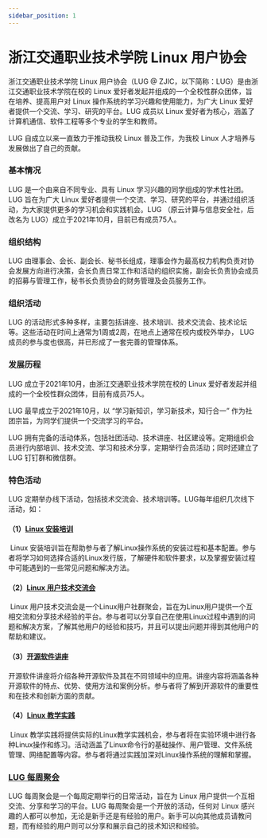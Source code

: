 ```yaml
---
sidebar_position: 1
---
```


# 浙江交通职业技术学院 Linux 用户协会

浙江交通职业技术学院 Linux 用户协会（LUG @ ZJIC，以下简称：LUG）是由浙江交通职业技术学院在校的 Linux 爱好者发起并组成的一个全校性群众团体，旨在培养、提高用户对 Linux 操作系统的学习兴趣和使用能力，为广大 Linux 爱好者提供一个交流、学习、研究的平台。LUG 成员以 Linux 爱好者为核心，涵盖了计算机通信、软件工程等多个专业的学生和教师。

LUG 自成立以来一直致力于推动我校 Linux 普及工作，为我校 Linux 人才培养与发展做出了自己的贡献。

### **基本情况**

LUG 是一个由来自不同专业、具有 Linux 学习兴趣的同学组成的学术性社团。LUG 旨在为广大 Linux 爱好者提供一个交流、学习、研究的平台，并通过组织活动，为大家提供更多的学习机会和实践机会。LUG （原云计算与信息安全社，后改名为 LUG）成立于2021年10月，目前已有成员75人。

### **组织结构**

LUG 由理事会、会长、副会长、秘书长组成，理事会作为最高权力机构负责对协会发展方向进行决策，会长负责日常工作和活动的组织实施，副会长负责协会成员的招募与管理工作，秘书长负责协会的财务管理及会员服务工作。

### **组织活动**

LUG 的活动形式多种多样，主要包括讲座、技术培训、技术交流会、技术论坛等。这些活动在时间上通常为1周或2周，在地点上通常在校内或校外举办， LUG 成员的参与度也很高，并已形成了一套完善的管理体系。

### **发展历程**

LUG 成立于2021年10月，由浙江交通职业技术学院在校的 Linux 爱好者发起并组成的一个全校性群众团体，目前有成员75人。

LUG 最早成立于2021年10月，以 “学习新知识，学习新技术，知行合一” 作为社团宗旨，为同学们提供一个交流学习的平台。

LUG 拥有完备的活动体系，包括社团活动、技术讲座、社区建设等。定期组织会员进行内部培训、技术交流、学习和技术分享，定期举行会员活动；同时还建立了 LUG 钉钉群和微信群。

### **特色活动**

LUG 定期举办线下活动，包括技术交流会、技术培训等。LUG每年组织几次线下活动，如：

#### （1）[Linux 安装培训](./special-activities/activity_%E5%AE%89%E8%A3%85%E5%9F%B9%E8%AE%AD)

​       Linux 安装培训旨在帮助参与者了解Linux操作系统的安装过程和基本配置。参与者将学习如何选择合适的Linux发行版，了解硬件和软件要求，以及掌握安装过程中可能遇到的一些常见问题和解决方法。

#### （2）[Linux 用户技术交流会](./special-activities/activity_%E7%94%A8%E6%88%B7%E6%8A%80%E6%9C%AF%E4%BA%A4%E6%B5%81%E4%BC%9A)

​       Linux 用户技术交流会是一个Linux用户社群聚会，旨在为Linux用户提供一个互相交流和分享技术经验的平台。参与者可以分享自己在使用Linux过程中遇到的问题和解决方案，了解其他用户的经验和技巧，并且可以提出问题并得到其他用户的帮助和建议。

#### （3）[开源软件讲座](./special-activities/activity_%E5%BC%80%E6%BA%90%E8%BD%AF%E4%BB%B6%E8%AE%B2%E5%BA%A7)

​       开源软件讲座将介绍各种开源软件及其在不同领域中的应用。讲座内容将涵盖各种开源软件的特点、优势、使用方法和案例分析。参与者将了解到开源软件的重要性和在技术和创新方面的贡献。

#### （4）[Linux 教学实践](./special-activities/activity_%E6%95%99%E5%AD%A6%E5%AE%9E%E8%B7%B5)

​        Linux 教学实践将提供实际的Linux教学实践机会，参与者将在实验环境中进行各种Linux操作和练习。活动涵盖了Linux命令行的基础操作、用户管理、文件系统管理、网络配置等内容。参与者将通过实践加深对Linux操作系统的理解和掌握。

### **[LUG 每周聚会](./LUG_每周聚会)**

LUG 每周聚会是一个每周定期举行的日常活动，旨在为 Linux 用户提供一个互相交流、分享和学习的平台。LUG 每周聚会是一个开放的活动，任何对 Linux 感兴趣的人都可以参加，无论是新手还是有经验的用户。新手可以向其他成员请教问题，而有经验的用户则可以分享和展示自己的技术知识和经验。